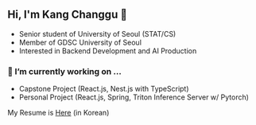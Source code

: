 ## Hi, I'm Kang Changgu 👋

- Senior student of University of Seoul (STAT/CS)
- Member of GDSC University of Seoul
- Interested in Backend Development and AI Production

<!--
**rxdcxdrnine/rxdcxdrnine** is a ✨ _special_ ✨ repository because its `README.md` (this file) appears on your GitHub profile.

Here are some ideas to get you started:

- 🔭 I’m currently working on ...
- 🌱 I’m currently learning ...
- 👯 I’m looking to collaborate on ...
- 🤔 I’m looking for help with ...
- 💬 Ask me about ...
- 📫 How to reach me: ...
- 😄 Pronouns: ...
- ⚡ Fun fact: ...
-->


### 🔭 I’m currently working on ...
  - Capstone Project (React.js, Nest.js with TypeScript)
  - Personal Project (React.js, Spring, Triton Inference Server w/ Pytorch)


My Resume is [Here](https://github.com/rxdcxdrnine/rxdcxdrnine/blob/master/resume.pdf) (in Korean)
